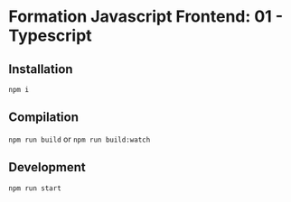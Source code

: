 Formation Javascript Frontend: 01 - Typescript
==============================================

Installation
------------
`npm i`

Compilation
-----------
`npm run build` or `npm run build:watch`

Development
-----------
`npm run start`
